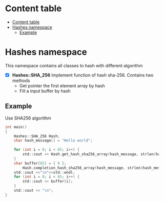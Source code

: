 # Content table
- [Content table](#content-table)
- [Hashes namespace](#hashes-namespace)
  - [Example](#example)
# Hashes namespace
This namespace contains all classes to hash with different algorithm

- [x] **Hashes::SHA_256** Implement function of hash sha-256. Contains two methods
    - Get pointer the first element array by hash
    - Fill a input buffer by hash


## Example

Use SHA256 algorithm
```C
int main()
{
    Hashes::SHA_256 Hash;
    char hash_message[] = "Hello world";
  
    for (int i = 0; i < 65; i++) {
        std::cout << Hash.get_hash_sha256_array(hash_message, strlen(hash_message))[i];
    }
    char buffer[65] = { 0 };
        Hash.completion_hash_sha256_array(hash_message, strlen(hash_message), buffer);
    std::cout <<"\n"<<std::endl;
    for (int i = 0; i < 65; i++) {
        std::cout << buffer[i];
    }
    std::cout << "\n";
}
```